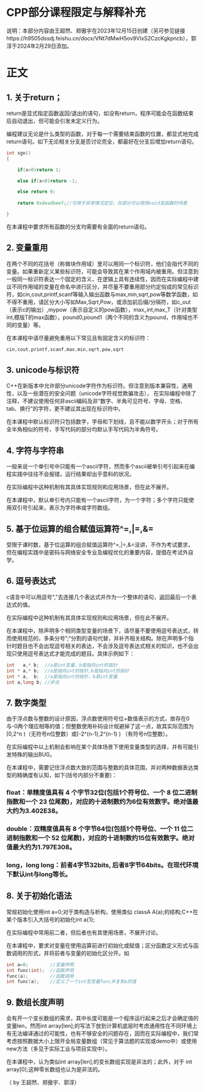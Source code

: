 # CPP部分课程限定与解释补充

说明：本部分内容由王超然、郑傲宇在2023年12月15日创建（另可参见链接https://h9505dssdj.feishu.cn/docx/VNt7dMwH5ov9VlxS2CzcKgkpncb），郭淳于2024年2月29日添加。


# 正文

## 1. 关于return；

return是显式指定函数返回/退出的语句，如没有return，程序可能会在函数结束后自动退出，但可能会引发未定义行为。

编程建议无论是什么类型的函数，对于每一个需要结束函数的位置，都显式地完成return语句。如下无论相关分支是否讨论完全，都最好在分支后增加return语句。


```cpp
int sgn()
{

    if(x>0)return 1;

    else if(x<0)return -1;

    else return 0;
    
    return 0xdeadbeef;//可用于异常情况定位，在部分可以使用void型函数的场景

}
```

在本课程中要求所有函数的分支均需要有全面的return语句。



## 2. 变量重用


在两个不同的花括号（称做块作用域）里可以用同一个标识符，他们会指代不同的变量。如果重新定义某些标识符，可能会导致其在某个作用域内被重用。但注意到一般同一标识符表达一个固定的含义，在逻辑上具有连续性，因而在实际编程中建议不同作用域的变量在命名中进行区分，并尽量不要重用部分约定俗成的常见标识符，如cin,cout,printf,scanf等输入输出函数与max,min,sqrt,pow等数学函数，如不得不重用，请区分大小写如Max,Sqrt,Pow，或添加前后缀/分隔符，如c_out（表示c的输出）,mypow（表示自定义的pow函数），max_int,max_T（针对类型int,模版T的max函数），pound0,pound1（两个不同的含义为pound，作用域也不同的变量）等。


在本课程中请尽量避免重用以下常见且有固定含义的标识符：


```cpp
cin,cout,printf,scanf,max,min,sqrt,pow,sqrt
```


## 3. unicode与标识符


C++在新版本中允许部分unicode字符作为标识符。但注意到版本兼容性，通用性，以及一些潜在的安全问题（unicode字符视觉欺骗攻击），
在实际编程中除了注释，不建议使用任何非ascii编码及非“数字、半角可见符号、字母、空格、tab、换行”的字符，更不建议其出现在标识符中。


在本课程中默认标识符只包括数字，字母和下划线，且不能以数字开头；对于所有全半角相似的符号，手写代码的部分均默认手写代码为半角符号。


## 4. 字符与字符串

一般来说一个单引号中只能有一个ascii字符，然而多个ascii被单引号引起来在编程实践中往往不会报错，运行结果却出乎意料的状况。

在实际编程中这种机制有其具体实现规则和应用场景，但在此不展开。

在本课程中，默认单引号内只能有一个ascii字符，为一个字符；多个字符只能使用双引号引起来，表示为字符串或字符数组。



## 5. 基于位运算的组合赋值运算符^=,|=,&=

受限于课时数，基于位运算的组合赋值运算符^=,|=,&=没讲，不作为考试要求，但在编程实践中是密码与网络安全专业及编程优化的重要内容，提倡在考试外自学。



## 6. 逗号表达式


c语言中可以用逗号","去连接几个表达式并作为一个整体的语句，返回最后一个表达式的值。

在实际编程中这种机制有其具体实现规则和应用场景，但在此不展开。

在本课程中，除声明多个相同类型变量的场景下，请尽量不要使用逗号表达式，转而使用规范的，多条分号”;“分割的语句代替，并补齐相关结构。除在声明多个指针时题目也不会出现逗号相关的表达，不会涉及逗号表达式相关的知识，也不会出现只使用逗号表达式才能完成的题目。具体示例如下：

```cpp
int   a,* b;  //a是int变量，b是指向int的指针
int * a,* b;  //a是指向int的指针,b是指向int的指针
int * a,  b;  //a是指向int的指针，b是int变量
int a,long b; //非法
```



## 7. 数字类型 

由于浮点数与整数的设计原因，浮点数使用符号位+数值表示的方式，故存在0与-0两个理应相等的值；但整数使用补码设计规避掉了这一点，故其实际范围为[0,2^n )（无符号n位整数）或[-2^(n-1),2^(n-1) ) （有符号n位整数）。

在实际编程中以上机制会影响在某个具体场景下使用变量类型的选择，并有可能引发特殊的输出BUG。

在本课程中，需要记住浮点数大致的范围与整数的具体范围，并对两种数据表达类型的精确度有认知，如下(括号内部分不重要)：

### float：单精度值具有 4 个字节32位(包括1个符号位、一个 8 位二进制指数和一个 23 位尾数)，对应的十进制数约为6位有效数字。绝对值最大约为3.402E38。

###	double：双精度值具有 8 个字节64位(包括1个符号位、一个 11 位二进制指数和一个 52 位尾数)，对应的十进制数约15位有效数字。绝对值最大约为1.797E308。

### long，long long：前者4字节32bits, 后者8字节64bits。在现代环境下默认int与long等长。



## 8. 关于初始化语法

常规初始化使用int a=0;对于类构造与析构，使用类似 classA A(a);的结构;C++在某个版本引入大括号的初始化int a{1};

在实际编程中常用前二者，但后者也有其使用场景，不展开讨论。 

在本课程中，要求对变量在使用运算前进行初始化或赋值；区分函数定义形式与函数调用的形式，并将前者与变量的初始化区分开。如


```cpp
int a=0;        //变量声明
int func(int);  //函数声明
func(a);        //函数调用
int func(a);    //定义了一个int型变量func并复制a的值
```



## 9. 数组长度声明

会有开一个变长数组的需求，其中长度可能是一个程序运行起来之后才会确定值的变量len，然而int array[len];的写法下放到计算机底层时考虑通用性在不同环境上有无法编译通过的可能性，也有不够安全的问题存在，因而在实际编程中，我们常考虑按照数据大小上限开全局变量数组（常见于算法题的实现或demo中）或使用new方法（多见于实际工业与项目实现中）。


在本课程中，认为类似int array[len];的变长数组实现是非法的；此外，对于 int array[0];这种零长数组也认为是非法的。


（ by 王超然、郑傲宇、郭淳）
